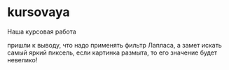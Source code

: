 # kursovaya
Наша курсовая работа

пришли к выводу, что надо применять фильтр Лапласа, а замет искать самый яркий пиксель, если картинка размыта, то его значение будет невелико!
